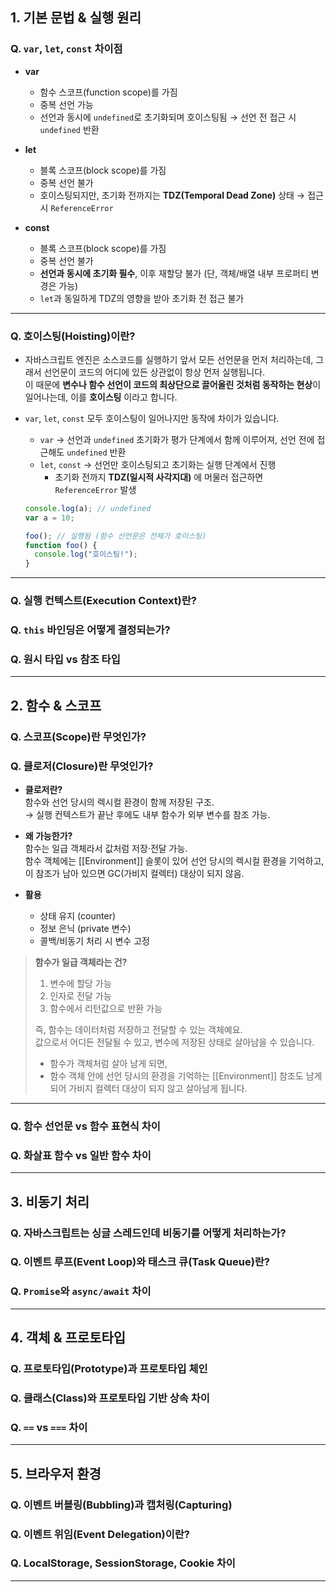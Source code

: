 ## 1. 기본 문법 & 실행 원리

### Q. `var`, `let`, `const` 차이점

- **var**

  - 함수 스코프(function scope)를 가짐
  - 중복 선언 가능
  - 선언과 동시에 `undefined`로 초기화되며 호이스팅됨 → 선언 전 접근 시 `undefined` 반환

- **let**

  - 블록 스코프(block scope)를 가짐
  - 중복 선언 불가
  - 호이스팅되지만, 초기화 전까지는 **TDZ(Temporal Dead Zone)** 상태 → 접근 시 `ReferenceError`

- **const**

  - 블록 스코프(block scope)를 가짐
  - 중복 선언 불가
  - **선언과 동시에 초기화 필수**, 이후 재할당 불가 (단, 객체/배열 내부 프로퍼티 변경은 가능)
  - `let`과 동일하게 TDZ의 영향을 받아 초기화 전 접근 불가

---

### Q. 호이스팅(Hoisting)이란?

- 자바스크립트 엔진은 소스코드를 실행하기 앞서 모든 선언문을 먼저 처리하는데, 그래서 선언문이 코드의 어디에 있든 상관없이 항상 먼저 실행됩니다.  
  이 때문에 **변수나 함수 선언이 코드의 최상단으로 끌어올린 것처럼 동작하는 현상**이 일어나는데, 이를 **호이스팅** 이라고 합니다.

- `var`, `let`, `const` 모두 호이스팅이 일어나지만 동작에 차이가 있습니다.

  - `var` → 선언과 `undefined` 초기화가 평가 단계에서 함께 이루어져, 선언 전에 접근해도 `undefined` 반환
  - `let`, `const` → 선언만 호이스팅되고 초기화는 실행 단계에서 진행
    - 초기화 전까지 **TDZ(일시적 사각지대)** 에 머물러 접근하면 `ReferenceError` 발생

  ```js
  console.log(a); // undefined
  var a = 10;

  foo(); // 실행됨 (함수 선언문은 전체가 호이스팅)
  function foo() {
    console.log("호이스팅!");
  }
  ```

---

### Q. 실행 컨텍스트(Execution Context)란?

### Q. `this` 바인딩은 어떻게 결정되는가?

### Q. 원시 타입 vs 참조 타입

---

## 2. 함수 & 스코프

### Q. 스코프(Scope)란 무엇인가?

### Q. 클로저(Closure)란 무엇인가?

- **클로저란?**  
  함수와 선언 당시의 렉시컬 환경이 함께 저장된 구조.  
  → 실행 컨텍스트가 끝난 후에도 내부 함수가 외부 변수를 참조 가능.

- **왜 가능한가?**  
  함수는 일급 객체라서 값처럼 저장·전달 가능.  
  함수 객체에는 [[Environment]] 슬롯이 있어 선언 당시의 렉시컬 환경을 기억하고, 이 참조가 남아 있으면 GC(가비지 컬렉터) 대상이 되지 않음.

- **활용**
  - 상태 유지 (counter)
  - 정보 은닉 (private 변수)
  - 콜백/비동기 처리 시 변수 고정

> **함수가 일급 객체라는 건?**
>
> 1. 변수에 할당 가능
> 2. 인자로 전달 가능
> 3. 함수에서 리턴값으로 반환 가능
>
> 즉, 함수는 데이터처럼 저장하고 전달할 수 있는 객체예요.  
> 값으로서 어디든 전달될 수 있고, 변수에 저장된 상태로 살아남을 수 있습니다.
>
> - 함수가 객체처럼 살아 남게 되면,
> - 함수 객체 안에 선언 당시의 환경을 기억하는 [[Environment]] 참조도 남게 되어 가비지 컬렉터 대상이 되지 않고 살아남게 됩니다.

---

### Q. 함수 선언문 vs 함수 표현식 차이

### Q. 화살표 함수 vs 일반 함수 차이

---

## 3. 비동기 처리

### Q. 자바스크립트는 싱글 스레드인데 비동기를 어떻게 처리하는가?

### Q. 이벤트 루프(Event Loop)와 태스크 큐(Task Queue)란?

### Q. `Promise`와 `async/await` 차이

---

## 4. 객체 & 프로토타입

### Q. 프로토타입(Prototype)과 프로토타입 체인

### Q. 클래스(Class)와 프로토타입 기반 상속 차이

### Q. `==` vs `===` 차이

---

## 5. 브라우저 환경

### Q. 이벤트 버블링(Bubbling)과 캡처링(Capturing)

### Q. 이벤트 위임(Event Delegation)이란?

### Q. LocalStorage, SessionStorage, Cookie 차이

---
